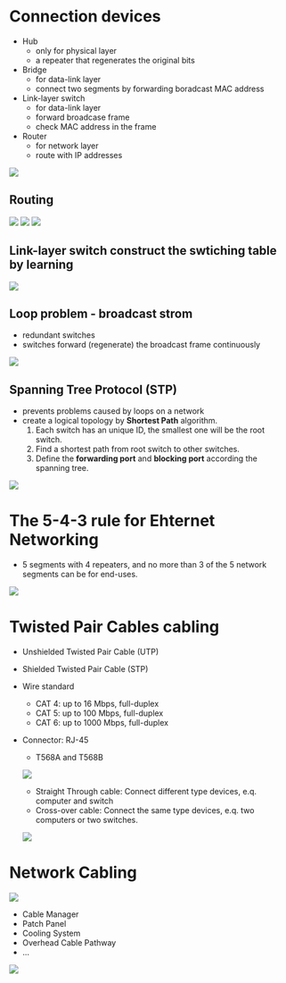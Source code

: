 # Connection devices
- Hub
  - only for physical layer
  - a repeater that regenerates the original bits
- Bridge
  - for data-link layer
  - connect two segments by forwarding boradcast MAC address
- Link-layer switch
  - for data-link layer
  - forward broadcase frame
  - check MAC address in the frame
- Router
  - for network layer
  - route with IP addresses

![](fig/connection-devices.png)

## Routing
![](fig/route-1.jpg)
![](fig/route-2.jpg)
![](fig/route-3.jpg)

## Link-layer switch construct the swtiching table by learning
![](fig/switching-table.png)

## Loop problem - broadcast strom
- redundant switches
- switches forward (regenerate) the broadcast frame continuously

![](fig/broadcase-strom.png)


## Spanning Tree Protocol (STP)
- prevents problems caused by loops on a network
- create a logical topology by __Shortest Path__ algorithm.
  1. Each switch has an unique ID, the smallest one will be the root switch.
  2. Find a shortest path from root switch to other switches.
  3. Define the __forwarding port__ and __blocking port__ according the spanning tree.

![](fig/broadcase-strom-stp.png)

# The 5-4-3 rule for Ehternet Networking
- 5 segments with 4 repeaters, and no more than 3 of the 5 network segments can be for end-uses.

![](fig/ethernet-543rule.png)

# Twisted Pair Cables cabling
- Unshielded Twisted Pair Cable (UTP)
- Shielded Twisted Pair Cable (STP)
- Wire standard
  - CAT 4: up to 16 Mbps, full-duplex
  - CAT 5: up to 100 Mbps, full-duplex
  - CAT 6: up to 1000 Mbps, full-duplex
- Connector: RJ-45
  - T568A and T568B
  
  ![](fig/ethernet-cabling.png)
    
  - Straight Through cable: Connect different type devices, e.q. computer and switch 
  - Cross-over cable: Connect the same type devices, e.q. two computers or two switches.
  
  ![](fig/ethernet-RJ45.png)

# Network Cabling
![](http://www.easy2pc.co.uk/images/products/server_room_before_after_56.jpg)

- Cable Manager
- Patch Panel
- Cooling System
- Overhead Cable Pathway
- ...

![](fig/network-cabling.png)

